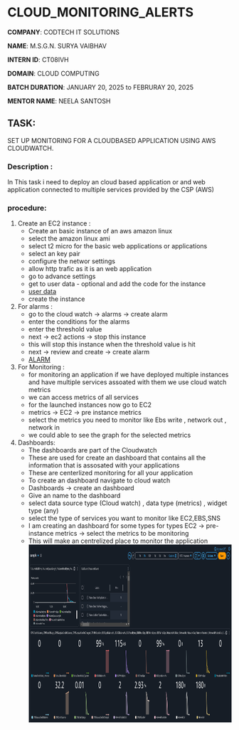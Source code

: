 # CLOUD_MONITORING_ALERTS

**COMPANY**: CODTECH IT SOLUTIONS 

**NAME**: M.S.G.N. SURYA VAIBHAV

**INTERN ID**: CT08IVH

**DOMAIN**: CLOUD COMPUTING

**BATCH DURATION**: JANUARY 20, 2025 to FEBRURAY 20, 2025

**MENTOR NAME**: NEELA SANTOSH

## TASK: 
SET UP MONITORING FOR A CLOUDBASED APPLICATION USING AWS
CLOUDWATCH.

### Description :
In This task i need to deploy an cloud based application or and web application connected to multiple services provided by the CSP (AWS)

### procedure:
1. Create an EC2 instance :
   - Create an basic instance of an aws amazon linux
   - select the amazon linux ami
   - select t2 micro for the basic web applications or applications
   - select an key pair
   - configure the networ settings
   - allow http trafic as it is an web application
   - go to advance settings
   - get to user data - optional and add the code for the instance
   - [user data](user_data)
   - create the instance
2. For alarms :
   - go to the cloud watch -> alarms -> create alarm
   - enter the conditions for the alarms
   - enter the threshold  value
   - next -> ec2 actions -> stop this instance
   - this will stop this instance when the threshold value is hit
   - next -> review and create -> create alarm
   - [ALARM](EC2_alarm.png)
3. For Monitoring :
   - for monitoring an application if we have deployed multiple instances and have multiple services assoated with them we use cloud watch metrics
   - we can access metrics of all services
   - for the launched instances now go to EC2
   -  metrics -> EC2 -> pre instance metrics
   -  select the metrics you need to monitor like Ebs write , network out , network in
   -  we could able to see the graph for the selected metrics 
4. Dashboards:
   - The dashboards are part of the Cloudwatch
   - These are used for create an dashboard that contains all the information that is assosated with your applications
   - These are centerlized monitoring for all your application
   - To create an dashboard navigate to cloud watch
   - Dashboards -> create an dashboard
   - Give an name to the dashboard
   - select data source type (Cloud watch) , data type (metrics) , widget type (any)
   - select the type of services you want to monitor like EC2,EBS,SNS
   - I am creating an dashboard for some types for types EC2 -> pre-instance metrics -> select the metrics to be monitoring
   - This will make an centrelized place to monitor the application
     <img src="Dashboard.png" height="400" wdith="600" >
